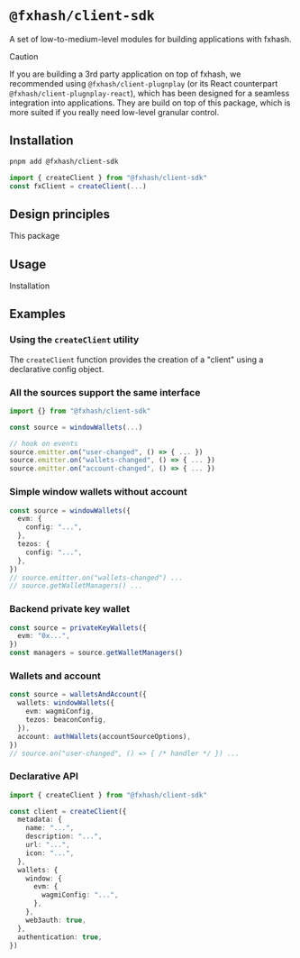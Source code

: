 # `@fxhash/client-sdk`

A set of low-to-medium-level modules for building applications with fxhash.

> [!CAUTION]
> If you are building a 3rd party application on top of fxhash, we recommended using `@fxhash/client-plugnplay` (or its React counterpart `@fxhash/client-plugnplay-react`), which has been designed for a seamless integration into applications. They are build on top of this package, which is more suited if you really need low-level granular control.

## Installation

```sh
pnpm add @fxhash/client-sdk
```

```ts
import { createClient } from "@fxhash/client-sdk"
const fxClient = createClient(...)
```

## Design principles

This package

## Usage

Installation

## Examples

### Using the `createClient` utility

The `createClient` function provides the creation of a "client" using a declarative config object.

### All the sources support the same interface

```ts
import {} from "@fxhash/client-sdk"

const source = windowWallets(...)

// hook on events
source.emitter.on("user-changed", () => { ... })
source.emitter.on("wallets-changed", () => { ... })
source.emitter.on("account-changed", () => { ... })
```

### Simple window wallets without account

```ts
const source = windowWallets({
  evm: {
    config: "...",
  },
  tezos: {
    config: "...",
  },
})
// source.emitter.on("wallets-changed") ...
// source.getWalletManagers() ...
```

### Backend private key wallet

```ts
const source = privateKeyWallets({
  evm: "0x...",
})
const managers = source.getWalletManagers()
```

### Wallets and account

```ts
const source = walletsAndAccount({
  wallets: windowWallets({
    evm: wagmiConfig,
    tezos: beaconConfig,
  }),
  account: authWallets(accountSourceOptions),
})
// source.on("user-changed", () => { /* handler */ }) ...
```

### Declarative API

```ts
import { createClient } from "@fxhash/client-sdk"

const client = createClient({
  metadata: {
    name: "...",
    description: "...",
    url: "...",
    icon: "...",
  },
  wallets: {
    window: {
      evm: {
        wagmiConfig: "...",
      },
    },
    web3auth: true,
  },
  authentication: true,
})
```
